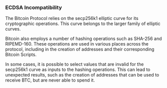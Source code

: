 ### ECDSA Incompatibility

The Bitcoin Protocol relies on the secp256k1 elliptic curve for its cryptographic operations. This curve belongs to the larger family of elliptic curves.

Bitcoin also employs a number of hashing operations such as SHA-256 and RIPEMD-160. These operations are used in various places across the protocol, including in the creation of addresses and their corresponding Bitcoin Scripts.

In some cases, it is possible to select values that are invalid for the secp256k1 curve as inputs to the hashing operations. This can lead to unexpected results, such as the creation of addresses that can be used to receive BTC, but are never able to spend it.
